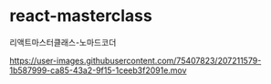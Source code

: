 # react-masterclass
리액트마스터클래스-노마드코더


https://user-images.githubusercontent.com/75407823/207211579-1b587999-ca85-43a2-9f15-1ceeb3f2091e.mov

